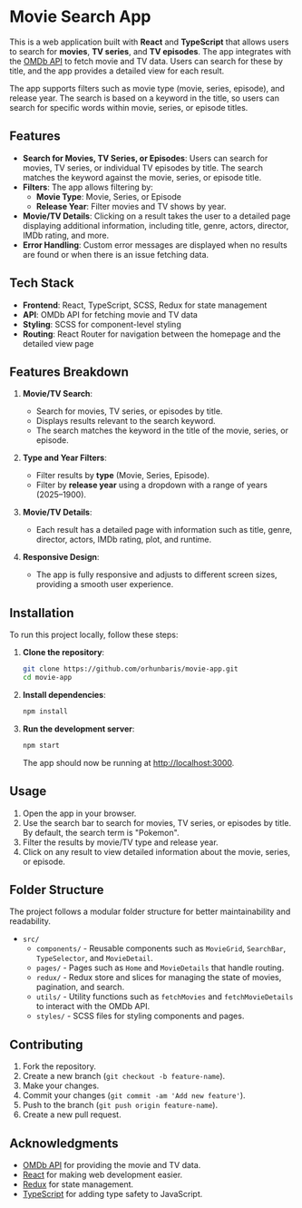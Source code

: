 
# Movie Search App

This is a web application built with **React** and **TypeScript** that allows users to search for **movies**, **TV series**, and **TV episodes**. The app integrates with the [OMDb API](http://www.omdbapi.com/) to fetch movie and TV data. Users can search for these by title, and the app provides a detailed view for each result. 

The app supports filters such as movie type (movie, series, episode), and release year. The search is based on a keyword in the title, so users can search for specific words within movie, series, or episode titles.

## Features

- **Search for Movies, TV Series, or Episodes**: Users can search for movies, TV series, or individual TV episodes by title. The search matches the keyword against the movie, series, or episode title.
- **Filters**: The app allows filtering by:
  - **Movie Type**: Movie, Series, or Episode
  - **Release Year**: Filter movies and TV shows by year.
- **Movie/TV Details**: Clicking on a result takes the user to a detailed page displaying additional information, including title, genre, actors, director, IMDb rating, and more.
- **Error Handling**: Custom error messages are displayed when no results are found or when there is an issue fetching data.

## Tech Stack

- **Frontend**: React, TypeScript, SCSS, Redux for state management
- **API**: OMDb API for fetching movie and TV data
- **Styling**: SCSS for component-level styling
- **Routing**: React Router for navigation between the homepage and the detailed view page

## Features Breakdown

1. **Movie/TV Search**:
    - Search for movies, TV series, or episodes by title.
    - Displays results relevant to the search keyword.
    - The search matches the keyword in the title of the movie, series, or episode.

2. **Type and Year Filters**:
    - Filter results by **type** (Movie, Series, Episode).
    - Filter by **release year** using a dropdown with a range of years (2025–1900).

3. **Movie/TV Details**:
    - Each result has a detailed page with information such as title, genre, director, actors, IMDb rating, plot, and runtime.

4. **Responsive Design**:
    - The app is fully responsive and adjusts to different screen sizes, providing a smooth user experience.

## Installation

To run this project locally, follow these steps:

1. **Clone the repository**:
   ```bash
   git clone https://github.com/orhunbaris/movie-app.git
   cd movie-app
   ```

2. **Install dependencies**:
   ```bash
   npm install
   ```

3. **Run the development server**:
   ```bash
   npm start
   ```

   The app should now be running at [http://localhost:3000](http://localhost:3000).

## Usage

1. Open the app in your browser.
2. Use the search bar to search for movies, TV series, or episodes by title. By default, the search term is "Pokemon".
3. Filter the results by movie/TV type and release year.
4. Click on any result to view detailed information about the movie, series, or episode.

## Folder Structure

The project follows a modular folder structure for better maintainability and readability.

- `src/`
  - `components/` - Reusable components such as `MovieGrid`, `SearchBar`, `TypeSelector`, and `MovieDetail`.
  - `pages/` - Pages such as `Home` and `MovieDetails` that handle routing.
  - `redux/` - Redux store and slices for managing the state of movies, pagination, and search.
  - `utils/` - Utility functions such as `fetchMovies` and `fetchMovieDetails` to interact with the OMDb API.
  - `styles/` - SCSS files for styling components and pages.

## Contributing

1. Fork the repository.
2. Create a new branch (`git checkout -b feature-name`).
3. Make your changes.
4. Commit your changes (`git commit -am 'Add new feature'`).
5. Push to the branch (`git push origin feature-name`).
6. Create a new pull request.

## Acknowledgments

- [OMDb API](http://www.omdbapi.com/) for providing the movie and TV data.
- [React](https://reactjs.org/) for making web development easier.
- [Redux](https://redux.js.org/) for state management.
- [TypeScript](https://www.typescriptlang.org/) for adding type safety to JavaScript.
